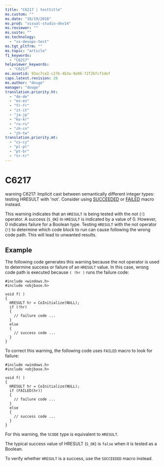```yaml
---
title: "C6217 | testtitle"
ms.custom: ""
ms.date: "10/19/2016"
ms.prod: "visual-studio-dev14"
ms.reviewer: ""
ms.suite: ""
ms.technology: 
  - "vs-devops-test"
ms.tgt_pltfrm: ""
ms.topic: "article"
f1_keywords: 
  - "C6217"
helpviewer_keywords: 
  - "C6217"
ms.assetid: 93ac7ce2-c27b-4b3a-9a98-72f26fcf1def
caps.latest.revision: 26
ms.author: "douge"
manager: "douge"
translation.priority.ht: 
  - "de-de"
  - "es-es"
  - "fr-fr"
  - "it-it"
  - "ja-jp"
  - "ko-kr"
  - "ru-ru"
  - "zh-cn"
  - "zh-tw"
translation.priority.mt: 
  - "cs-cz"
  - "pl-pl"
  - "pt-br"
  - "tr-tr"
---
```

# C6217
warning C6217: Implicit cast between semantically different integer types: testing HRESULT with 'not'. Consider using [SUCCEEDED](http://go.microsoft.com/fwlink/?LinkId=92738) or [FAILED](ms-help://MS.VSCC.2003/MS.MSDNQTR.2003FEB.1033/com/htm/error_899v.htm) macro instead.  
  
 This warning indicates that an `HRESULT` is being tested with the not (`!`) operator. A success (`S_OK`) in `HRESULT` is indicated by a value of 0. However, 0 indicates failure for a Boolean type. Testing `HRESULT` with the not operator (`!`) to determine which code block to run can cause following the wrong code path. This will lead to unwanted results.  
  
## Example  
 The following code generates this warning because the not operator is used to determine success or failure of an `HRESULT` value. In this case, wrong code path is executed because `( !hr )` runs the failure code:  
  
```  
#include <windows.h>  
#include <objbase.h>  
  
void f( )  
{  
  HRESULT hr = CoInitialize(NULL);   
  if (!hr)  
  {  
    // failure code ...  
  }  
  else  
  {  
    // success code ...  
  }  
}  
```  
  
 To correct this warning, the following code uses `FAILED` macro to look for failure:  
  
```  
#include <windows.h>  
#include <objbase.h>  
  
void f( )  
{  
  HRESULT hr = CoInitialize(NULL);    
  if (FAILED(hr))  
  {  
    // failure code ...  
  }  
  else  
  {  
    // success code ...  
  }  
}  
```  
  
 For this warning, the `SCODE` type is equivalent to `HRESULT`.  
  
 The typical success value of HRESULT (`S_OK`) is `false` when it is tested as a Boolean.  
  
 To verify whether `HRESULT` is a success, use the `SUCCEEDED` macro instead.